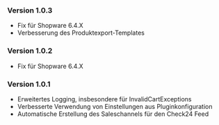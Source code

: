 ### Version 1.0.3

- Fix für Shopware 6.4.X
- Verbesserung des Produktexport-Templates

### Version 1.0.2

- Fix für Shopware 6.4.X

### Version 1.0.1

- Erweitertes Logging, insbesondere für InvalidCartExceptions
- Verbesserte Verwendung von Einstellungen aus Pluginkonfiguration
- Automatische Erstellung des Saleschannels für den Check24 Feed
